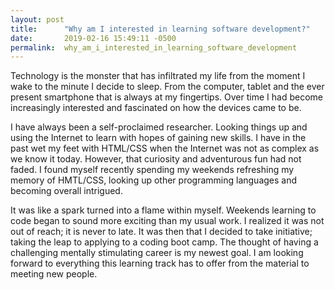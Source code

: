 ```yaml
---
layout: post
title:      "Why am I interested in learning software development?"
date:       2019-02-16 15:49:11 -0500
permalink:  why_am_i_interested_in_learning_software_development
---
```



Technology is the monster that has infiltrated my life from the moment I wake to the minute I decide to sleep. From the computer, tablet and the ever present smartphone that is always at my fingertips. Over time I had become increasingly interested and fascinated on how the devices came to be.

I have always been a self-proclaimed researcher. Looking things up and using the Internet to learn with hopes of gaining new skills. I have in the past wet my feet with HTML/CSS when the Internet was not as complex as we know it today. However, that curiosity and adventurous fun had not faded. I found myself recently spending my weekends refreshing my memory of HMTL/CSS, looking up other programming languages and becoming overall intrigued. 

It was like a spark turned into a flame within myself.  Weekends learning to code began to sound more exciting than my usual work. I realized it was not out of reach; it is never to late. It was then that I decided to take initiative; taking the leap to applying to a coding boot camp.  The thought of having a challenging mentally stimulating career is my newest goal. I am looking forward to everything this learning track has to offer from the material to meeting new people.

